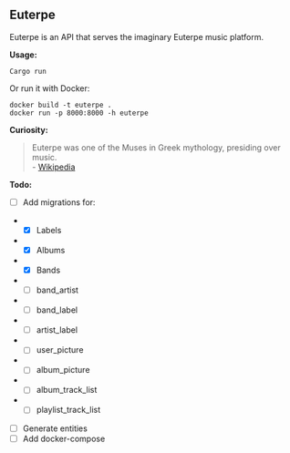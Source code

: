 ## Euterpe

Euterpe is an API that serves the imaginary Euterpe music platform.

**Usage:**

```
Cargo run
```

Or run it with Docker:

```
docker build -t euterpe .
docker run -p 8000:8000 -h euterpe
```

**Curiosity:**

> Euterpe was one of the Muses in Greek mythology, presiding over music.</br> - [Wikipedia](https://en.wikipedia.org/wiki/Euterpe)

**Todo:** </br>

- [ ] Add migrations for:
- - [x] Labels
- - [x] Albums
- - [x] Bands
- - [ ] band_artist
- - [ ] band_label
- - [ ] artist_label
- - [ ] user_picture
- - [ ] album_picture
- - [ ] album_track_list
- - [ ] playlist_track_list
        <br>

- [ ] Generate entities
- [ ] Add docker-compose
